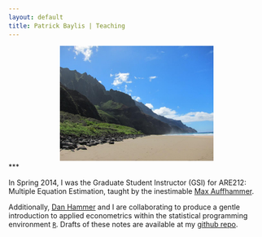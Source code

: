 ```yaml
---
layout: default
title: Patrick Baylis | Teaching
---
```


<center>
<img src="images/napalibeach.jpg" alt="Na Pali Coast" width="60%" height="60%" class="shadow" />
</center>
***

In Spring 2014, I was the Graduate Student Instructor (GSI) for ARE212: Multiple Equation Estimation, taught by the inestimable [Max Auffhammer](http://are.berkeley.edu/~auffhammer/Maximilian_Auffhammer/Welcome.html). 

Additionally, [Dan Hammer](http://www.danham.me/r/) and I are collaborating to produce a gentle introduction to applied econometrics within the statistical programming environment [`R`](http://www.r-project.org/). Drafts of these notes are available at my [github repo](http://www.github.com/pbaylis/ARE212).